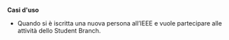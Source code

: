 **Casi d'uso**

- Quando si è iscritta una nuova persona all’IEEE e vuole partecipare alle attività dello
Student Branch.